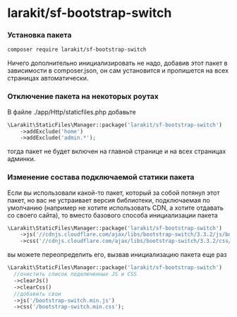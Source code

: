 # larakit/sf-bootstrap-switch

### Установка пакета 
~~~bash
composer require larakit/sf-bootstrap-switch
~~~
Ничего дополнительно инициализировать не надо, добавив этот пакет в зависимости в composer.json, он сам установится и пропишется на всех страницах автоматически.

### Отключение пакета на некоторых роутах
В файле  ./app/Http/staticfiles.php добавьте
~~~php
\Larakit\StaticFiles\Manager::package('larakit/sf-bootstrap-switch')
    ->addExclude('home')
    ->addExclude('admin.*');
~~~    
тогда пакет не будет включен на главной странице и на всех страницах админки.

### Изменение состава подключаемой статики пакета
Если вы использовали какой-то пакет, который за собой потянул этот пакет, но вас не устраивает версия библиотеки, подключаемая по умолчанию (например не хотите использовать CDN, а хотите отдавать со своего сайта), то вместо базового способа инициализации пакета
~~~php
\Larakit\StaticFiles\Manager::package('larakit/sf-bootstrap-switch')
    ->js('//cdnjs.cloudflare.com/ajax/libs/bootstrap-switch/3.3.2/js/bootstrap-switch.min.js')
    ->css('//cdnjs.cloudflare.com/ajax/libs/bootstrap-switch/3.3.2/css/bootstrap3/bootstrap-switch.min.css');
~~~
вы можете переопределить его, вызвав инициализацию пакета еще раз
~~~php
\Larakit\StaticFiles\Manager::package('larakit/sf-bootstrap-switch')
  //очистить список подключенных JS и CSS
  ->clearJs()
  ->clearCss()
  //добавить свои
  ->js('/bootstrap-switch.min.js')
  ->css('/bootstrap-switch.min.css');
~~~